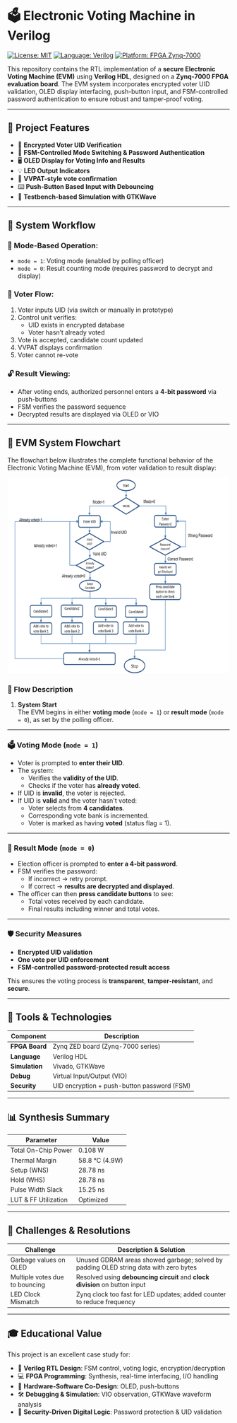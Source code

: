 # 🗳️ Electronic Voting Machine in Verilog

[![License: MIT](https://img.shields.io/badge/License-MIT-blue.svg)](LICENSE)
[![Language: Verilog](https://img.shields.io/badge/language-Verilog-orange.svg)]()
[![Platform: FPGA Zynq-7000](https://img.shields.io/badge/platform-Zynq--7000-blueviolet.svg)]()

This repository contains the RTL implementation of a **secure Electronic Voting Machine (EVM)** using **Verilog HDL**, designed on a **Zynq-7000 FPGA evaluation board**. The EVM system incorporates encrypted voter UID validation, OLED display interfacing, push-button input, and FSM-controlled password authentication to ensure robust and tamper-proof voting.

---

## 📌 Project Features

- 🔐 **Encrypted Voter UID Verification**
- 🧠 **FSM-Controlled Mode Switching & Password Authentication**
- 🖥️ **OLED Display for Voting Info and Results**
- 💡 **LED Output Indicators**
- 🧾 **VVPAT-style vote confirmation**
- ⌨️ **Push-Button Based Input with Debouncing**
- 🧪 **Testbench-based Simulation with GTKWave**

---

## 🧭 System Workflow

### 🔁 Mode-Based Operation:
- `mode = 1`: Voting mode (enabled by polling officer)
- `mode = 0`: Result counting mode (requires password to decrypt and display)

### 👤 Voter Flow:
1. Voter inputs UID (via switch or manually in prototype)
2. Control unit verifies:
   - UID exists in encrypted database
   - Voter hasn’t already voted
3. Vote is accepted, candidate count updated
4. VVPAT displays confirmation
5. Voter cannot re-vote

### 🔓 Result Viewing:
- After voting ends, authorized personnel enters a **4-bit password** via push-buttons
- FSM verifies the password sequence
- Decrypted results are displayed via OLED or VIO

---

## 🔁 EVM System Flowchart

The flowchart below illustrates the complete functional behavior of the Electronic Voting Machine (EVM), from voter validation to result display:

![EVM Flowchart](https://github.com/SayantanMandal2000/electronic-voting-machine-verilog/blob/main/sim/EVM_FlowChart.png)

### 🧭 Flow Description

1. **System Start**  
   The EVM begins in either **voting mode** (`mode = 1`) or **result mode** (`mode = 0`), as set by the polling officer.

---

### 🗳️ Voting Mode (`mode = 1`)
- Voter is prompted to **enter their UID**.
- The system:
  - Verifies the **validity of the UID**.
  - Checks if the voter has **already voted**.
- If UID is **invalid**, the voter is rejected.
- If UID is **valid** and the voter hasn't voted:
  - Voter selects from **4 candidates**.
  - Corresponding vote bank is incremented.
  - Voter is marked as having **voted** (status flag = 1).

---

### 🔐 Result Mode (`mode = 0`)
- Election officer is prompted to **enter a 4-bit password**.
- FSM verifies the password:
  - If incorrect → retry prompt.
  - If correct → **results are decrypted and displayed**.
- The officer can then **press candidate buttons** to see:
  - Total votes received by each candidate.
  - Final results including winner and total votes.

---

### 🛡️ Security Measures
- **Encrypted UID validation**
- **One vote per UID enforcement**
- **FSM-controlled password-protected result access**

This ensures the voting process is **transparent**, **tamper-resistant**, and **secure**.

---

## 🧰 Tools & Technologies

| Component          | Description                                   |
|--------------------|-----------------------------------------------|
| **FPGA Board**      | Zynq ZED board (Zynq-7000 series)             |
| **Language**        | Verilog HDL                                   |
| **Simulation**      | Vivado, GTKWave                               |
| **Debug**           | Virtual Input/Output (VIO)                    |
| **Security**        | UID encryption + push-button password (FSM)  |

---

## 📊 Synthesis Summary

| Parameter            | Value          |
| -------------------- | -------------- |
| Total On-Chip Power  | 0.108 W        |
| Thermal Margin       | 58.8 °C (4.9W) |
| Setup (WNS)          | 28.78 ns       |
| Hold (WHS)           | 28.78 ns       |
| Pulse Width Slack    | 15.25 ns       |
| LUT & FF Utilization | Optimized      |

---

## 🚧 Challenges & Resolutions

| Challenge                      | Description & Solution                                                                |
| ------------------------------ | ------------------------------------------------------------------------------------- |
| Garbage values on OLED         | Unused GDRAM areas showed garbage; solved by padding OLED string data with zero bytes |
| Multiple votes due to bouncing | Resolved using **debouncing circuit** and **clock division** on button input          |
| LED Clock Mismatch             | Zynq clock too fast for LED updates; added counter to reduce frequency                |

---

## 🎓 Educational Value

This project is an excellent case study for:

- 📘 **Verilog RTL Design**: FSM control, voting logic, encryption/decryption  
- 💻 **FPGA Programming**: Synthesis, real-time interfacing, I/O handling  
- 🔄 **Hardware-Software Co-Design**: OLED, push-buttons
- 🛠️ **Debugging & Simulation**: VIO observation, GTKWave waveform analysis  
- 🔐 **Security-Driven Digital Logic**: Password protection & UID validation  
